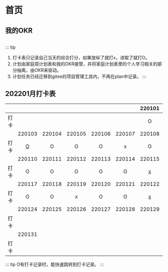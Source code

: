 # 首页

## 我的OKR
<p>
    <img :src="$withBase('/okr/okr-2022-01.png')" alt="">
</p>



::: tip
1. 打卡表只记录自己当天的综合打分，如果放纵了就打x，进取了就打O。
2. 计划由家庭周计划表和我的OKR接管，并将家庭计划表里的个人学习相关的部分抽离，由OKR来驱动。
3. 计划任务已经迁移到gitee的项目管理工具内，不再在plan中记录。
:::



## 202201月打卡表

|      |                                     |        |        |        |        |               220101                |               220102                |
| :--: | :---------------------------------: | :----: | :----: | :----: | :----: | :---------------------------------: | :---------------------------------: |
| 打卡 |                                     |        |        |        |        |                  O                  |                  O                  |
|      |               220103                | 220104 | 220105 | 220106 | 220107 |               220108                |               220109                |
| 打卡 | [O](./zh/2022/a01.html#_2022-01-03) |   O    |   O    |   O    |   x    |                  O                  | [O](./zh/2022/a01.html#_2022-01-09) |
|      |               220110                | 220111 | 220112 | 220113 | 220114 |               220115                |               220116                |
| 打卡 |                  O                  |   O    |   O    |   O    |   O    | [x](./zh/2022/a01.html#_2022-01-15) |                  O                  |
|      |               220117                | 220118 | 220119 | 220120 | 220121 |               220122                |               220123                |
| 打卡 |                  O                  |   O    |   x    |   O    |   O    | [x](./zh/2022/a01.html#_2022-01-22) |                  O                  |
|      |               220124                | 220125 | 220126 | 220127 | 220128 |               220129                |               220130                |
| 打卡 |                                     |        |        |        |        |                                     |                                     |
|      |               220131                |        |        |        |        |                                     |                                     |
| 打卡 |                                     |        |        |        |        |                                     |                                     |



::: tip
O有打卡记录时，能快速跳转到打卡记录。
:::
